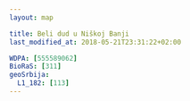 ```yaml
---
layout: map

title: Beli dud u Niškoj Banji
last_modified_at: 2018-05-21T23:31:22+02:00

WDPA: [555589062]
BioRaS: [311]
geoSrbija:
  L1_182: [113]
---
```

